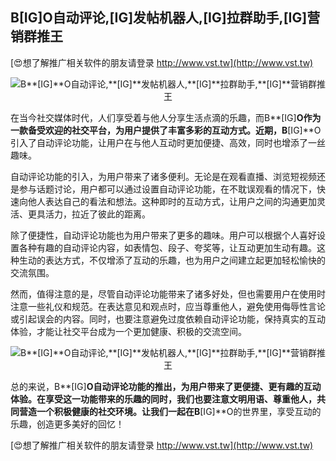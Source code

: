 ## **B**[IG]**O自动评论,**[IG]**发帖机器人,**[IG]**拉群助手,**[IG]**营销群推王**

[😍想了解推广相关软件的朋友请登录 http://www.vst.tw](http://www.vst.tw)

 <center><img src="https://vst.tw/MP4/tuiguang/png/7.png" alt="B**[IG]**O自动评论,**[IG]**发帖机器人,**[IG]**拉群助手,**[IG]**营销群推王"></center>

在当今社交媒体时代，人们享受着与他人分享生活点滴的乐趣，而B**[IG]**O作为一款备受欢迎的社交平台，为用户提供了丰富多彩的互动方式。近期，B**[IG]**O引入了自动评论功能，让用户在与他人互动时更加便捷、高效，同时也增添了一丝趣味。

自动评论功能的引入，为用户带来了诸多便利。无论是在观看直播、浏览短视频还是参与话题讨论，用户都可以通过设置自动评论功能，在不耽误观看的情况下，快速向他人表达自己的看法和想法。这种即时的互动方式，让用户之间的沟通更加灵活、更具活力，拉近了彼此的距离。

除了便捷性，自动评论功能也为用户带来了更多的趣味。用户可以根据个人喜好设置各种有趣的自动评论内容，如表情包、段子、夸奖等，让互动更加生动有趣。这种生动的表达方式，不仅增添了互动的乐趣，也为用户之间建立起更加轻松愉快的交流氛围。

然而，值得注意的是，尽管自动评论功能带来了诸多好处，但也需要用户在使用时注意一些礼仪和规范。在表达意见和观点时，应当尊重他人，避免使用侮辱性言论或引起误会的内容。同时，也要注意避免过度依赖自动评论功能，保持真实的互动体验，才能让社交平台成为一个更加健康、积极的交流空间。

 <center><img src="https://vst.tw/MP4/tuiguang/png/5.png" alt="B**[IG]**O自动评论,**[IG]**发帖机器人,**[IG]**拉群助手,**[IG]**营销群推王"></center>

总的来说，B**[IG]**O自动评论功能的推出，为用户带来了更便捷、更有趣的互动体验。在享受这一功能带来的乐趣的同时，我们也要注意文明用语、尊重他人，共同营造一个积极健康的社交环境。让我们一起在B**[IG]**O的世界里，享受互动的乐趣，创造更多美好的回忆！

[😍想了解推广相关软件的朋友请登录 http://www.vst.tw](http://www.vst.tw)



